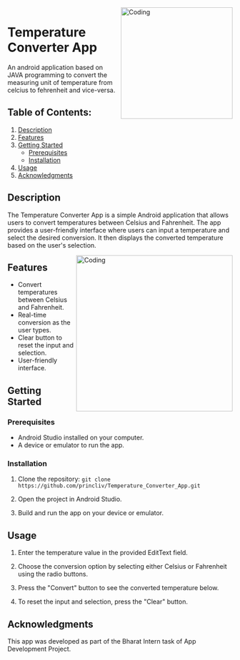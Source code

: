<img align="right" alt="Coding" width="250" src="https://github.com/princliv/Temperature_Converter_App/assets/133310478/8ac59890-4ac1-44b9-97ff-72b25d1e8bf7">

# Temperature Converter App
An android application based on JAVA programming to convert the measuring unit of temperature from celcius to fehrenheit and vice-versa.

## Table of Contents:
1. [Description](#description)
2. [Features](#features)
3. [Getting Started](#getting-started)
    - [Prerequisites](#prerequisites)
    - [Installation](#installation)
4. [Usage](#usage)
5. [Acknowledgments](#acknowledgments)


## Description

The Temperature Converter App is a simple Android application that allows users to convert temperatures between Celsius and Fahrenheit. The app provides a user-friendly interface where users can input a temperature and select the desired conversion. It then displays the converted temperature based on the user's selection.

<img align="right" alt="Coding" width="350" src="https://github.com/princliv/Temperature_Converter_App/assets/133310478/3578ea98-068a-4db3-9e24-b62d56f73c3d">

## Features

- Convert temperatures between Celsius and Fahrenheit.
- Real-time conversion as the user types.
- Clear button to reset the input and selection.
- User-friendly interface.

## Getting Started

### Prerequisites

- Android Studio installed on your computer.
- A device or emulator to run the app.

### Installation

1. Clone the repository:
   ```git clone https://github.com/princliv/Temperature_Converter_App.git```

2. Open the project in Android Studio.

3. Build and run the app on your device or emulator.

## Usage

1. Enter the temperature value in the provided EditText field.

2. Choose the conversion option by selecting either Celsius or Fahrenheit using the radio buttons.

3. Press the "Convert" button to see the converted temperature below.

4. To reset the input and selection, press the "Clear" button.

## Acknowledgments

This app was developed as part of the Bharat Intern task of App Development Project.

